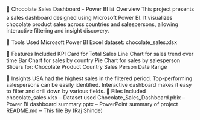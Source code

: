 🍫 Chocolate Sales Dashboard - Power BI
📊 Overview
This project presents a sales dashboard designed using Microsoft Power BI. It visualizes chocolate product sales across countries and salespersons, allowing interactive filtering and insight discovery.

🧰 Tools Used
Microsoft Power BI
Excel dataset: chocolate_sales.xlsx

📁 Features Included
KPI Card for Total Sales
Line Chart for sales trend over time
Bar Chart for sales by country
Pie Chart for sales by salesperson
Slicers for:
Chocolate Product
Country
Sales Person
Date Range

🧠 Insights
USA had the highest sales in the filtered period.
Top-performing salespersons can be easily identified.
Interactive dashboard makes it easy to filter and drill down by various fields.
📎 Files Included
chocolate_sales.xlsx – Dataset used
Chocolate_Sales_Dashboard.pbix – Power BI dashboard
summary.pptx – PowerPoint summary of project
README.md – This file
By
(Raj Shinde)
